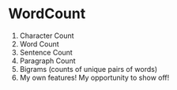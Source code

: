 # WordCount
1. Character Count
2. Word Count
3. Sentence Count
4. Paragraph Count
5. Bigrams (counts of unique pairs of words)
6. My own features! My opportunity to show off! 
